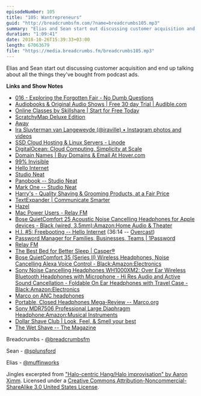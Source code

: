 ```yaml
---
episodeNumber: 105
title: "105: Wantrepreneurs"
guid: "http://breadcrumbsfm.com/?name=breadcrumbs105.mp3"
summary: "Elias and Sean start out discussing customer acquisition and end up talking about all the things they’ve bought from podcast ads."
duration: "1:09:41"
date: 2018-10-26T15:39:33+03:00
length: 67063679
file: "https://media.breadcrumbs.fm/breadcrumbs105.mp3"
---
```

Elias and Sean start out discussing customer acquisition and end up talking about all the things they've bought from podcast ads.

**Links and Show Notes**
- [016 - Exploring the Forgotten Fair - No Dumb Questions](https://castro.fm/episode/TSlmKH)
- [Audiobooks & Original Audio Shows | Free 30 day Trial | Audible.com](https://www.audible.com)
- [Online Classes by Skillshare | Start for Free Today](https://www.skillshare.com)
- [ScratchyMap Deluxe Edition](https://scratchymap.online/collections/all-scratchymaps/products/original-scratchy-map)
- [Away](https://www.awaytravel.com)
- [Ira Sluyterman van Langeweyde (@iraville) • Instagram photos and videos](https://instagram.com/iraville)
- [SSD Cloud Hosting & Linux Servers - Linode](https://www.linode.com)
- [DigitalOcean: Cloud Computing, Simplicity at Scale](https://www.digitalocean.com)
- [Domain Names | Buy Domains & Email At Hover.com](https://www.hover.com)
- [99% Invisible](https://99percentinvisible.org)
- [Hello Internet](https://www.hellointernet.fm)
- [Studio Neat](https://www.studioneat.com)
- [Panobook -- Studio Neat](https://www.studioneat.com/products/panobook)
- [Mark One -- Studio Neat](https://www.studioneat.com/products/markone)
- [Harry's - Quality Shaving & Grooming Products, at a Fair Price](https://www.harrys.com/)
- [TextExpander | Communicate Smarter](https://textexpander.com)
- [Hazel](https://www.noodlesoft.com)
- [Mac Power Users - Relay FM](https://www.relay.fm/mpu)
- [Bose QuietComfort 25 Acoustic Noise Cancelling Headphones for Apple devices - Black (wired, 3.5mm):Amazon:Home Audio & Theater](http://www.amazon.com/dp/B00M1NEUKK/?tag=breadcrumbsfm-20)
- [H.I. #5: Freebooting -- Hello Internet](http://www.hellointernet.fm/podcast/5) (36:14 -- [Overcast](https://overcast.fm/+BgMWc1_IE/36:14))
- [Password Manager for Families, Businesses, Teams | 1Password](https://1password.com)
- [Relay FM](https://www.relay.fm)
- [The Best Bed for Better Sleep | Casper®](https://casper.com)
- [Bose QuietComfort 35 (Series II) Wireless Headphones, Noise Cancelling Alexa Voice Control - Black:Amazon:Electronics](http://www.amazon.com/dp/B0756CYWWD/?tag=breadcrumbsfm-20)
- [Sony Noise Cancelling Headphones WH1000XM2: Over Ear Wireless Bluetooth Headphones with Microphone - Hi Res Audio and Active Sound Cancellation - Foldable On Ear Headphones with Travel Case - Black:Amazon:Electronics](http://www.amazon.com/dp/B074KDJVS2/?tag=breadcrumbsfm-20)
- [Marco on ANC headphones](https://twitter.com/marcoarment/status/976491627794575360)
- [Portable, Closed Headphones Mega-Review -- Marco.org](https://marco.org/headphones-closed-portable)
- [Sony MDR7506 Professional Large Diaphragm Headphone:Amazon:Musical Instruments](http://www.amazon.com/dp/B000AJIF4E/?tag=breadcrumbsfm-20)
- [Dollar Shave Club | Look, Feel, & Smell your best](https://www.dollarshaveclub.com)
- [The Wet Shave -- The Magazine](https://the-magazine.org/2/the-wet-shave#.W9BwWaeB3OQ)

Breadcrumbs - [@breadcrumbsfm](https://twitter.com/breadcrumbsfm)

Sean - [@splunsford](https://twitter.com/splunsford)

Elias - [@muffinworks](https://twitter.com/muffinworks)

Jingles excerpted from ["Halo-centric Hang/Halo improvisation" by Aaron Ximm](http://freemusicarchive.org/music/aaron_ximm/handpans_and_the_hang/). Licensed under a [Creative Commons Attribution-Noncommercial-ShareAlike 3.0 United States License](http://creativecommons.org/licenses/by-nc-sa/3.0/us/).